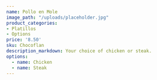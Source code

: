 ```yaml
---
name: Pollo en Mole
image_path: "/uploads/placeholder.jpg"
product_categories:
- Platillos
- Options
price: '8.50'
sku: Chocoflan
description_markdown: Your choice of chicken or steak.
options:
  - name: Chicken
  - name: Steak
---
```

